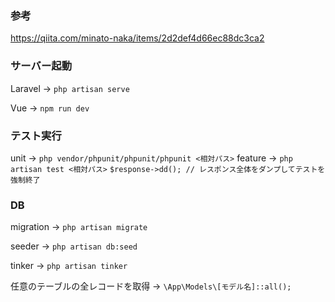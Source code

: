 ### 参考
https://qiita.com/minato-naka/items/2d2def4d66ec88dc3ca2

### サーバー起動
Laravel → `php artisan serve`

Vue → `npm run dev`

### テスト実行
unit → `php vendor/phpunit/phpunit/phpunit <相対パス>`
feature → 
`php artisan test <相対パス>`
`$response->dd(); // レスポンス全体をダンプしてテストを強制終了`

### DB
migration → `php artisan migrate`

seeder → `php artisan db:seed`

tinker → 
`php artisan tinker`

任意のテーブルの全レコードを取得 → `\App\Models\[モデル名]::all();`
